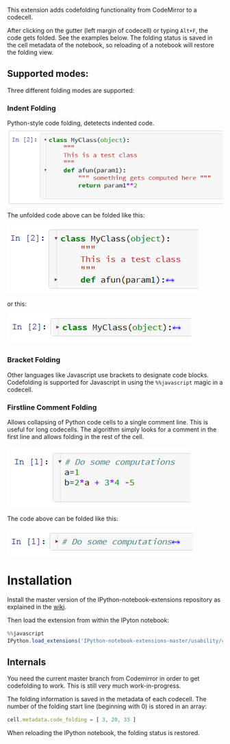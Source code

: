 This extension adds codefolding functionality from CodeMirror to a codecell.

After clicking on the gutter (left margin of codecell) or typing `Alt+F`, the code gets folded. See the examples below. The folding status is saved in the cell metadata of the notebook, so reloading of a notebook will restore the folding view.

## Supported modes:
Three different folding modes are supported:

### Indent Folding
Python-style code folding, detetects indented code.
![](codefolding_indent_unfolded.png)

The unfolded code above can be folded like this:

![](codefolding_indent_folded_1.png)

or this:

![](codefolding_indent_folded_2.png)

### Bracket Folding
Other languages like Javascript use brackets to designate code blocks. Codefolding is supported for Javascript in using the `%%javascript` magic in a codecell.

### Firstline Comment Folding
Allows collapsing of Python code cells to a single comment line. This is useful for long codecells. The algorithm simply looks for a comment in the first line and allows folding in the rest of the cell.

![](codefolding_firstline_unfolded.png)

The code above can be folded like this:

![](codefolding_firstline_folded.png)


Installation
============

Install the master version of the IPython-notebook-extensions repository as explained in the [wiki](https://github.com/ipython-contrib/IPython-notebook-extensions/wiki/Home).

Then load the extension from within the IPyton notebook:
```javascript
%%javascript
IPython.load_extensions('IPython-notebook-extensions-master/usability/codefolding/codefolding');
```

## Internals
You need the current master branch from Codemirror in order to get codefolding to work. This is still very much work-in-progress.

The folding information is saved in the metadata of each codecell. The number of the folding start line (beginning with 0) is stored in an array: 
```javascript
cell.metadata.code_folding = [ 3, 20, 33 ]
```
When reloading the IPython notebook, the folding status is restored.


